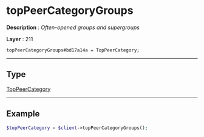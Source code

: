 # topPeerCategoryGroups

**Description** : *Often\-opened groups and supergroups*

**Layer** : 211

```tl
topPeerCategoryGroups#bd17a14a = TopPeerCategory;
```

---

## Type

[TopPeerCategory](type/TopPeerCategory)

---

## Example

```php
$topPeerCategory = $client->topPeerCategoryGroups();
```